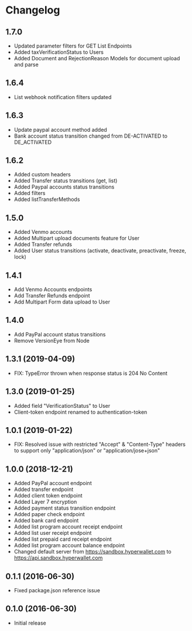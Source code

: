 Changelog
=========
1.7.0
-------------------
- Updated parameter filters for GET List Endpoints
- Added taxVerificationStatus to Users
- Added Document and RejectionReason Models for document upload and parse

1.6.4
------------------
- List webhook notification filters updated

1.6.3
-------------------
- Update paypal account method added
- Bank account status transition changed from DE-ACTIVATED to DE_ACTIVATED

1.6.2
-------------------
- Added custom headers 
- Added Transfer status transitions (get, list)
- Added Paypal accounts status transitions
- Added filters
- Added listTransferMethods

1.5.0
-------------------
- Added Venmo accounts
- Added Multipart upload documents feature for User
- Added Transfer refunds
- Added User status transitions (activate, deactivate, preactivate, freeze, lock)

1.4.1
-------------------
- Add Venmo Accounts endpoints
- Add Transfer Refunds endpoint
- Add Multipart Form data upload to User 

1.4.0
-------------------
- Add PayPal account status transitions
- Remove VersionEye from Node

1.3.1 (2019-04-09)
-------------------
- FIX: TypeError thrown when response status is 204 No Content

1.3.0 (2019-01-25)
-------------------
- Added field "VerificationStatus" to User
- Client-token endpoint renamed to authentication-token

1.0.1 (2019-01-22)
-------------------
- FIX: Resolved issue with restricted "Accept" & "Content-Type" headers to support only "application/json" or "application/jose+json"

1.0.0  (2018-12-21)
-------------------
- Added PayPal account endpoint
- Added transfer endpoint
- Added client token endpoint
- Added Layer 7 encryption
- Added payment status transition endpoint
- Added paper check endpoint
- Added bank card endpoint
- Added list program account receipt endpoint
- Added list user receipt endpoint
- Added list prepaid card receipt endpoint
- Added list program account balance endpoint
- Changed default server from https://sandbox.hyperwallet.com to https://api.sandbox.hyperwallet.com

0.1.1 (2016-06-30)
------------------

- Fixed package.json reference issue

0.1.0 (2016-06-30)
------------------

- Initial release
